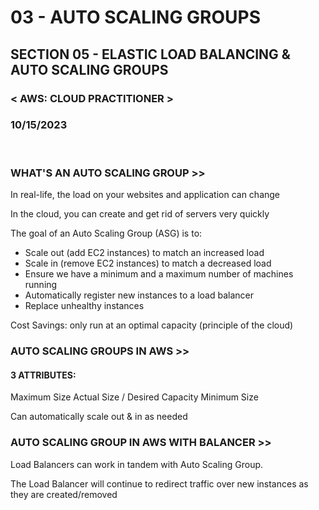 # 03 - AUTO SCALING GROUPS

## SECTION 05 - ELASTIC LOAD BALANCING & AUTO SCALING GROUPS <br>

### < AWS: CLOUD PRACTITIONER > <br>

### 10/15/2023 <br>

<br>

### WHAT'S AN AUTO SCALING GROUP >>

In real-life, the load on your websites and application can change

In the cloud, you can create and get rid of servers very quickly

The goal of an Auto Scaling Group (ASG) is to:
  - Scale out (add EC2 instances) to match an increased load
  - Scale in (remove EC2 instances) to match a decreased load
  - Ensure we have a minimum and a maximum number of machines running
  - Automatically register new instances to a load balancer
  - Replace unhealthy instances

Cost Savings: only run at an optimal capacity (principle of the cloud)
<br>

### AUTO SCALING GROUPS IN AWS >>

#### 3 ATTRIBUTES:
Maximum Size
Actual Size / Desired Capacity
Minimum Size

Can automatically scale out & in as needed
<br>

### AUTO SCALING GROUP IN AWS WITH BALANCER >>

Load Balancers can work in tandem with Auto Scaling Group.

The Load Balancer will continue to redirect traffic over new instances as they are created/removed
<br>
